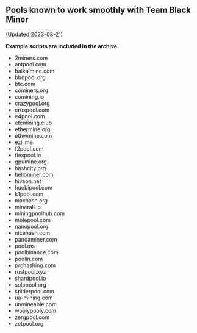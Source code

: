 ## Pools known to work smoothly with Team Black Miner
(Updated 2023-08-21)

**Example scripts are included in the archive.**

* 2miners.com
* antpool.com
* baikalmine.com
* bbqpool.org
* btc.com
* cominers.org
* comining.io
* crazypool.org
* cruxpool.com
* e4pool.com
* etcmining.club
* ethermine.org
* ethwmine.com
* ezil.me
* f2pool.com
* flexpool.io
* gpumine.org
* hashcity.org
* hellominer.com
* hiveon.net
* huobipool.com
* k1pool.com
* maxhash.org
* minerall.io
* miningpoolhub.com
* molepool.com
* nanopool.org
* nicehash.com
* pandaminer.com
* pool.ms
* poolbinance.com
* poolin.com
* prohashing.com
* rustpool.xyz
* shardpool.io
* solopool.org
* spiderpool.com
* ua-mining.com
* unmineable.com
* woolypooly.com
* zergpool.com
* zetpool.org
